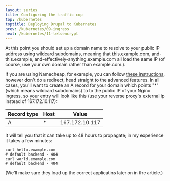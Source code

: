 ```yaml
---
layout: series
title: Configuring the traffic cop
top: /kubernetes
toptitle: Deploying Drupal to Kubernetes
prev: /kubernetes/09-ingress
next: /kubernetes/11-letsencrypt
---
```


At this point you should set up a domain name to resolve to your public IP address using wildcard subdomains, meaning that this.example.com, and-this.example, and-effectively-anything.example.com all load the same IP (of course, use your own domain rather than example.com.).

If you are using Namecheap, for example, you can follow [these instructions](https://www.namecheap.com/support/knowledgebase/article.aspx/597/2237/how-can-i-set-up-a-catchall-wildcard-subdomain), however don't do a redirect, head straight to the advanced features. In all cases, you'll want to create an A record for your domain which points "*" (which means wildcard subdomains) to to the public IP of your Nginx ingress, so your entry will look like this (use your reverse proxy's external ip instead of 167.172.10.117):

| Record type   | Host    | Value              |
|---------------|---------|--------------------|
| A             | *       | 167.172.10.117     |

It will tell you that it can take up to 48 hours to propagate; in my experience it takes a few minutes:

    curl hello.example.com
    # default backend - 404
    curl world.example.com
    # default backend - 404

(We'll make sure they load up the correct applicatins later on in the article.)
